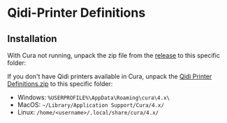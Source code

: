 # Qidi-Printer Definitions

## Installation

With Cura not running, unpack the zip file from the
[release](https://github.com/alkaes/QidiPrint/releases/latest) to this
specific folder:

If you don't have Qidi printers available in Cura, unpack the [Qidi Printer Definitions.zip](https://github.com/alkaes/QidiPrint/releases/download/1.2.0/Qidi.Printer.Definitions.zip) to this specific folder:
  * Windows: `%USERPROFILE%\AppData\Roaming\cura\4.x\`
  * MacOS: `~/Library/Application Support/Cura/4.x/`
  * Linux: `/home/<username>/.local/share/cura/4.x/`
